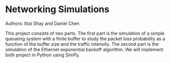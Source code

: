 # Networking Simulations

Authors: Ittai Shay and Daniel Chen

This project consists of two parts. The first part is the simulation of a simple queueing system with a finite buffer
to study the packet loss probability as a function of the buffer size and the traffic intensity. The second part is the simulation of the Ethernet exponential backoff algorithm. We will implement both project in Python using SimPy.